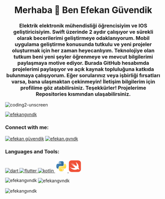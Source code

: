 <h1 align="center">Merhaba 👋 Ben Efekan Güvendik</h1>
<h3 align="center">Elektrik elektronik mühendisliği öğrencisiyim ve IOS geliştiricisiyim. Swift üzerinde 2 aydır çalışıyor ve sürekli olarak becerilerimi geliştirmeye odaklanıyorum. Mobil uygulama geliştirme konusunda tutkulu ve yeni projeler oluşturmak için her zaman heyecanlıyım. Teknolojiye olan tutkum beni yeni şeyler öğrenmeye ve mevcut bilgilerimi paylaşmaya motive ediyor. Burada GitHub hesabımda projelerimi paylaşıyor ve açık kaynak topluluğuna katkıda bulunmaya çalışıyorum. Eğer sorularınız veya işbirliği fırsatları varsa, bana ulaşmaktan çekinmeyin! İletişim bilgilerim için profilime göz atabilirsiniz. Teşekkürler!  Projelerime Repositories kısmından ulaşabilirsiniz.</h3>

![coding2-unscreen](https://github.com/efekangvndk/efekangvndk/assets/76440360/05fd4629-7ab5-4354-a094-eaee71acba44)

<p align="left"> <a href="https://github.com/ryo-ma/github-profile-trophy"><img src="https://github-profile-trophy.vercel.app/?username=efekangvndk" alt="efekangvndk" /></a> </p>

<h3 align="left">Connect with me:</h3>
<p align="left">
<a href="https://linkedin.com/in/efekan güvendik" target="blank"><img align="center" src="https://raw.githubusercontent.com/rahuldkjain/github-profile-readme-generator/master/src/images/icons/Social/linked-in-alt.svg" alt="efekan güvendik" height="30" width="40" /></a>
<a href="https://instagram.com/efekan.gvndk" target="blank"><img align="center" src="https://raw.githubusercontent.com/rahuldkjain/github-profile-readme-generator/master/src/images/icons/Social/instagram.svg" alt="efekan.gvndk" height="30" width="40" /></a>
</p>

<h3 align="left">Languages and Tools:</h3>
<p align="left"> <a href="https://dart.dev" target="_blank" rel="noreferrer"> <img src="https://www.vectorlogo.zone/logos/dartlang/dartlang-icon.svg" alt="dart" width="40" height="40"/> </a> <a href="https://flutter.dev" target="_blank" rel="noreferrer"> <img src="https://www.vectorlogo.zone/logos/flutterio/flutterio-icon.svg" alt="flutter" width="40" height="40"/> </a> <a href="https://kotlinlang.org" target="_blank" rel="noreferrer"> <img src="https://www.vectorlogo.zone/logos/kotlinlang/kotlinlang-icon.svg" alt="kotlin" width="40" height="40"/> </a> <a href="https://www.python.org" target="_blank" rel="noreferrer"> <img src="https://raw.githubusercontent.com/devicons/devicon/master/icons/python/python-original.svg" alt="python" width="40" height="40"/> </a> <a href="https://developer.apple.com/swift/" target="_blank" rel="noreferrer"> <img src="https://raw.githubusercontent.com/devicons/devicon/master/icons/swift/swift-original.svg" alt="swift" width="40" height="40"/> </a> </p>

<p><img align="left" src="https://github-readme-stats.vercel.app/api/top-langs?username=efekangvndk&show_icons=true&locale=en&layout=compact" alt="efekangvndk" /></p>

<p>&nbsp;<img align="center" src="https://github-readme-stats.vercel.app/api?username=efekangvndk&show_icons=true&locale=en" alt="efekangvndk" /></p>

<p><img align="center" src="https://github-readme-streak-stats.herokuapp.com/?user=efekangvndk&" alt="efekangvndk" /></p>
